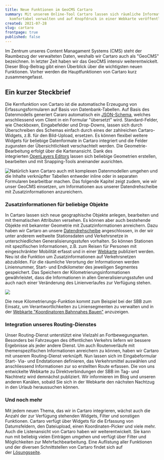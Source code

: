 ```yaml
---
title: Neue Funktionen im GeoCMS Cartaro
summary: Mit unserem Online-Tool Cartaro lassen sich räumliche Informationen
  komfortabel verwalten und auf Knopfdruck in einer Webkarte veröffentlichen.
created: 2021-07-28
slug: cartaro
frontpage: true
published: false
---
```

<!--StartFragment-->

Im Zentrum unseres Content Managament Systems (CMS) steht der Raumbezug der verwalteten Daten, weshalb wir Cartaro auch als "GeoCMS" bezeichnen. In letzter Zeit haben wir das GeoCMS intensiv weiterentwickelt. Dieser Blog-Beitrag gibt einen Überblick über die wichtigsten neuen Funktionen. Vorher werden die Hauptfunktionen von Cartaro kurz zusammengefasst.

## Ein kurzer Steckbrief

Die Kernfunktion von Cartaro ist die automatische Erzeugung von Erfassungsformularen auf Basis von Datenbank-Tabellen. Auf Basis des Datenmodells generiert Cararo automatisch ein [JSON-Schema](https://json-schema.org/), welches anschliessend vom Client in ein Formular "übersetzt" wird. Standard-Felder, wie Checkboxen, Eingabefelder und Drop-Downs, lassen sich durch Überschreiben des Schemas einfach durch eines der zahlreichen Cartaro-Widgets, z.B. für den Bild-Upload, ersetzen. Es können flexibel weitere Widgets für beliebige Datenformate in Cartaro integriert und die Felder zugunsten der Übersichtlichkeit verschachtelt werden. Die Geometrie-Bearbeitung erfolgt über die Kartenansicht. Dank des integrierten [OpenLayers Editors](https://openlayers-editor.geops.de/) lassen sich beliebige Geometrien erstellen, bearbeiten und mit Snapping-Tools aneinander ausrichten.

<!--EndFragment-->

![](/images/blog/neue-funktionen-im-geocms-cartaro/cartaro_560.jpg "Natürlich kann Cartaro auch mit komplexen Datenmodellen umgehen und die Inhalte verknüpfter Tabellen entweder inline oder in separaten Formularen bearbeitbar machen. Das folgende Kapitel zeigt zudem, wie wir unser GeoCMS einsetzen, um Informationen aus unserer Datendrehscheibe mit Zusatzinformationen anzureichern.")

<!--StartFragment-->

### Zusatzinformationen für beliebige Objekte

In Cartaro lassen sich neue geographische Objekte anlegen, bearbeiten und mit thematischen Attributen versehen. Es können aber auch bestehende Objekte mit bekannter Geometrie mit Zusatzinformationen anreichern. Dazu haben wir Cartaro an unsere [Datendrehscheibe](https://geops.ch/solution/transit-data-hub) angeschlossen, in der wir unter anderem weltweite Stationsdaten und Verkehrsnetze in unterschiedlichen Generalisierungsstufen vorhalten. So können Stationen mit spezifischen Informationen, z.B. zum Reisen für Personen mit eingeschränkter Mobilität erfasst und in einer [Webkarte](https://maps2.trafimage.ch/ch.sbb.handicap) publiziert werden. Neu ist die Funktion um Zusatzinformationen auf Verkehrsnetzen abzubilden. Für die räumliche Verortung der Informationen werden Liniennummer, Start- und Endkilometer des jeweiligen Segmentes gespeichert. Das Speichern der Kilometrierungsinformationen gewährleistet, dass die Informationen in allen Generalisierungsstufen und auch nach einer Veränderung des Linienverlaufes zur Verfügung stehen. 

<!--EndFragment-->

![](/images/blog/new-features-in-the-geocms-cartaro/cartaro_blog_bild.png)

<!--StartFragment-->

Die neue Kilometrierungs-Funktion kommt zum Beispiel bei der SBB zum Einsatz, um Verantwortlichkeiten zu Liniensegmenten zu verwalten und in der [Webkarte "Koordinatoren Bahnnahes Bauen"](https://maps.trafimage.ch/ch.sbb.regionenkarte.public) anzuzeigen.

### Integration unseres Routing-Dienstes

Unser Routing-Dienst unterstützt eine Vielzahl an Fortbewegungsarten. Besonders bei Fahrzeugen des öffentlichen Verkehrs liefern wir bessere Ergebnisse als jeder andere Dienst. Um auch Routenverläufe mit themenspezifischen Informationen anreichern zu können, haben wir Cartaro mit unserem Routing-Dienst verknüpft. Nun lassen sich im Eingabeformular Start- Via- und Endstationen definieren, das Verkehrsmittel auswählen und anschliessend Informationen zur so erstellten Route erfassen. Die von uns entwickelte Webkarte zu Direktverbindungen der SBB im Tag- und Nachtnetz wird demnächst publiziert. Wir informieren im Blog und unseren anderen Kanälen, sobald Sie sich in der Webkarte den nächsten Nachtzug in den Urlaub heraussuchen können.

### Und noch mehr

Mit jedem neuen Thema, das wir in Cartaro integrieren, wächst auch die Anzahl der zur Verfügung stehenden Widgets, Filter und sonstigen Funktionen. Cartaro verfügt über Widgets für die Erfassung von Datumsfeldern, den Dateiupload, einen Koordinaten-Picker und viele mehr. Auch die Listenansicht von Cartaro haben wir weiterentwickelt. Sie kann nun mit beliebig vielen Einträgen umgehen und verfügt über Filter und Möglichkeiten zur Mehrfachbearbeitung. Eine Auflistung aller Funktionen und der diversen Schnittstellen von Cartaro findet sich auf der [Lösungsseite](https://geops.ch/solution).

<!--EndFragment-->